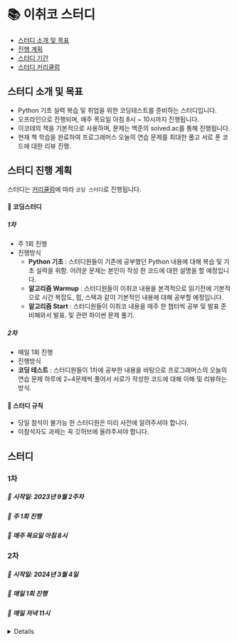 # 📚 이취코 스터디

- [스터디 소개 및 목표](#스터디-소개-및-목표)
- [진행 계획](#스터디-진행-계획)
- [스터디 기간](#스터디)
- [스터디 커리큘럼](#스터디-커리큘럼)


## 스터디 소개 및 목표
- Python 기초 실력 복습 및 취업을 위한 코딩테스트를 준비하는 스터디입니다.
- 오프라인으로 진행되며, 매주 목요일 아침 8시 ~ 10시까지 진행됩니다.
- 이코테의 책을 기본적으로 사용하며, 문제는 백준의 solved.ac를 통해 진행됩니다.
- 현재 책 학습을 완료하여 프로그래머스 오늘의 연습 문제를 최대한 풀고 서로 푼 코드에 대한 리뷰 진행.

## 스터디 진행 계획
스터디는 [커리큘럼](#코딩스터디-커리큘럼)에 따라 `코딩 스터디`로 진행됩니다.

#### 📌 코딩스터디
##### 1차
- 주 1회 진행
- 진행방식
  - **Python 기초** : 스터디원들이 기존에 공부했던 Python 내용에 대해 복습 및 기초 실력을 위함. 어려운 문제는 본인이 작성 
				한 코드에 대한 설명을 할 예정입니다.
  - **알고리즘 Warmup** : 스터디원들이 이취코 내용을 본격적으로 읽기전에 기본적으로 시간 복잡도, 힙, 스택과 같이 기본적인 내용에 대해 공부할 예정입니다.
  - **알고리즘 Start** : 스터디원들이 이취코 내용을 매주 한 챕터씩 공부 및 발표 준비해와서 발표. 및 관련 파이썬 문제 풀기.
##### 2차
- 매일 1회 진행
- 진행방식
- **코딩 테스트** : 스터디원들이 1차에 공부한 내용을 바탕으로 프로그래머스의 오늘의 연습 문제 하루에 2~4문제씩 풀어서 서로가 작성한 코드에 대해 이해 및 리뷰하는 방식.

#### 📌 스터디 규칙
- 당일 참석이 불가능 한 스터디원은 미리 사전에 알려주셔야 합니다.
- 미참석자도 과제는 꼭 깃허브에 올려주셔야 합니다.



## 스터디
### 1차
##### 📅 시작일: 2023년 9월 2주차
##### 📅 주 1회 진행 
##### 📅 매주 목요일 아침 8시 

### 2차
##### 📅 시작일: 2024년 3월 4일
##### 📅 매일 1회 진행 
##### 📅 매일 저녁 11시 


<details>
## 스터디 커리큘럼
---
### 1주차: OT
- **스터디 진행**
   - 스터디 진행 방향 회의 및 결정
    
- **과제 공지**
	- Python 문제 풀기
	- python
	- **Solved.ac Class 1문제들** [백준](https://www.acmicpc.net/) (36문제)
### 2주차: 시간복잡도, 자료
- **스터디 진행**
	- 지예 : 힙, 스택, 큐, 덱, 해쉬 발표
 -  **과제**
 	- Python 문제 풀기
  	- 힙, 스텍, 큐, 덱, 해쉬 발표
     	- **백준 시간복잡도 문제들** [벡준](https://www.acmicpc.net/step/53)(7문제)

### 3주차: 그리디 알고리즘
- **스터디 진행**
	- 승범 : 그리디 알고리즘 준비
 -  **과제**
 	- Python 문제 풀기
     	- **백준 스택, 큐, 덱 문제들** [벡준](https://www.acmicpc.net/step/11)(11문제)    

### 4주차: 구현 알고리즘
- **스터디 진행**
	- 승범 : 구현 알고리즘 준비
 -  **과제**
 	- Python 문제 풀기
     	- **그리디 알고리즘** [벡준](https://www.acmicpc.net/step/33)(5문제)  
	
		- **그리디 알고리즘** [프로그래머스](https://school.programmers.co.kr/learn/courses/30/lessons/42862)(1문제)

### 5주차: DFS/BFS 알고리즘
- **스터디 진행**
	- 지원 : DFS/BFS 알고리즘 준비
 -  **과제**
 	- Python 문제 풀기
     	- **브루트포스 알고리즘** [벡준](https://www.acmicpc.net/step/22)(5문제)
      	- **완전탐색 알고리즘** [프로그래머스](https://school.programmers.co.kr/learn/courses/30/parts/12230)[7문제]

### 6주차: 정렬 알고리즘
- **스터디 진행**
	- 지예 : 정렬 알고리즘 준비
 -  **과제**
 	- Python 문제 풀기
     	- **그래프와 순회 단계** [벡준](https://www.acmicpc.net/step/24)(16문제)
   
### 7주차: 이진 탐색 알고리즘
- **스터디 진행**
	- 지원 : 이진 탐색 알고리즘 준비
 -  **과제**
 	- Python 문제 풀기
     	- **정렬 단계** [벡준](https://www.acmicpc.net/step/9)(11문제)
   
### 8주차: DP 알고리즘
- **스터디 진행**
	- 승범 : 다이나믹 프로그래밍(DP) 준비
 -  **과제**
 	- Python 문제 풀기
     	- **이진 탐색 알고리즘 단계** [벡준](https://www.acmicpc.net/step/29)(7문제)
      
### 9주차: DP 알고리즘
 -  **과제**
 	- **동적 계획법1 단계**  [벡준](https://www.acmicpc.net/step/16)(7문제)

### 10주차: 최단 경로 알고리즘.
 - **스터디 진행**
	- 지예 : 최단 경로 알고리즘 준비
 -  **과제**
 	- **동적 계획법1 단계**  [벡준](https://www.acmicpc.net/step/16)(16문제)

### 11주차: 최단 경로 알고리즘.
 - **스터디 진행**
	- 승범 : 그래프 이론 알고리즘 준비
 -  **과제**
 	- **동적 계획법1 단계.**  [벡준](https://www.acmicpc.net/step/16)(16문제)
  	- **최단 경로 알고리즘.**  [백준](https://www.acmicpc.net/step/26)(7문제)
</details>

